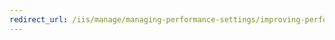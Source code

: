 ```yaml
---
redirect_url: /iis/manage/managing-performance-settings/improving-performance-with-native-output-caching
---
```

